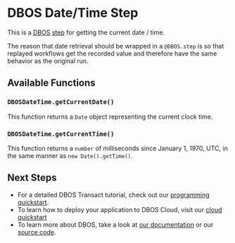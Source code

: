 # DBOS Date/Time Step

This is a [DBOS](https://docs.dbos.dev/) [step](https://docs.dbos.dev/tutorials/communicator-tutorial) for getting the current date / time.

The reason that date retrieval should be wrapped in a `@DBOS.step` is so that replayed workflows get the recorded value and therefore have the same behavior as the original run.

## Available Functions

### `DBOSDateTime.getCurrentDate()`

This function returns a `Date` object representing the current clock time.

### `DBOSDateTime.getCurrentTime()`
This function returns a `number` of milliseconds since January 1, 1970, UTC, in the same manner as `new Date().getTime()`.


## Next Steps
- For a detailed DBOS Transact tutorial, check out our [programming quickstart](https://docs.dbos.dev/getting-started/quickstart-programming).
- To learn how to deploy your application to DBOS Cloud, visit our [cloud quickstart](https://docs.dbos.dev/getting-started/quickstart-cloud/)
- To learn more about DBOS, take a look at [our documentation](https://docs.dbos.dev/) or our [source code](https://github.com/dbos-inc/dbos-transact).
